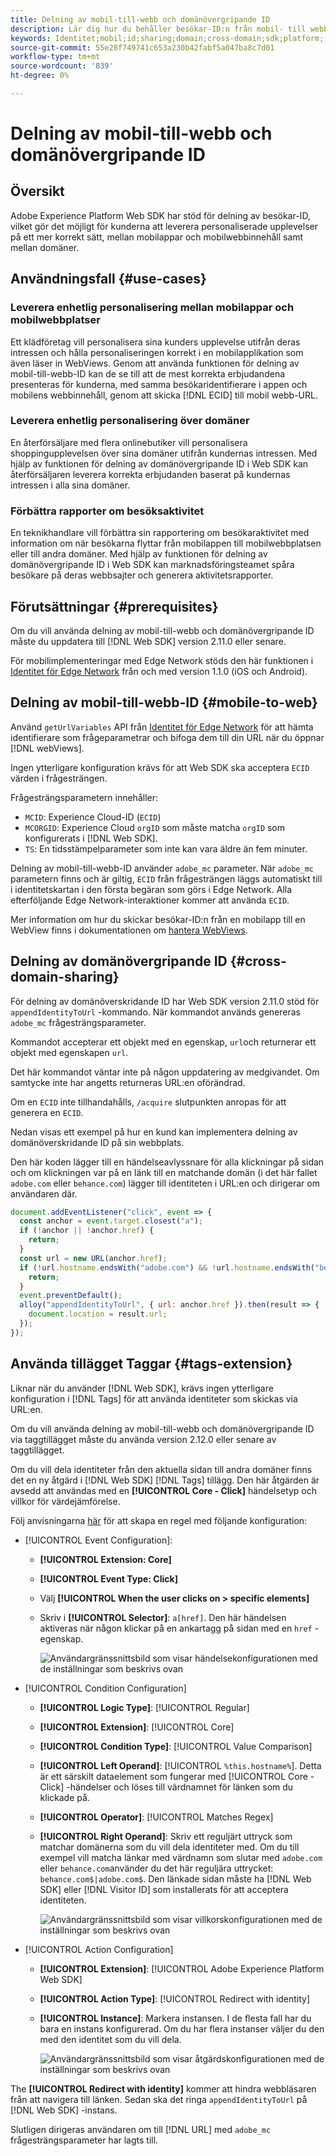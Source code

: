 ```yaml
---
title: Delning av mobil-till-webb och domänövergripande ID
description: Lär dig hur du behåller besökar-ID:n från mobil- till webbegenskaper och mellan domäner
keywords: Identitet;mobil;id;sharing;domain;cross-domain;sdk;platform;
source-git-commit: 55e28f749741c653a230b42fabf5a047ba8c7d01
workflow-type: tm+mt
source-wordcount: '839'
ht-degree: 0%

---
```



# Delning av mobil-till-webb och domänövergripande ID

## Översikt

Adobe Experience Platform Web SDK har stöd för delning av besökar-ID, vilket gör det möjligt för kunderna att leverera personaliserade upplevelser på ett mer korrekt sätt, mellan mobilappar och mobilwebbinnehåll samt mellan domäner.

## Användningsfall {#use-cases}

### Leverera enhetlig personalisering mellan mobilappar och mobilwebbplatser

Ett klädföretag vill personalisera sina kunders upplevelse utifrån deras intressen och hålla personaliseringen korrekt i en mobilapplikation som även läser in WebViews. Genom att använda funktionen för delning av mobil-till-webb-ID kan de se till att de mest korrekta erbjudandena presenteras för kunderna, med samma besökaridentifierare i appen och mobilens webbinnehåll, genom att skicka [!DNL ECID] till mobil webb-URL.

### Leverera enhetlig personalisering över domäner

En återförsäljare med flera onlinebutiker vill personalisera shoppingupplevelsen över sina domäner utifrån kundernas intressen. Med hjälp av funktionen för delning av domänövergripande ID i Web SDK kan återförsäljaren leverera korrekta erbjudanden baserat på kundernas intressen i alla sina domäner.

### Förbättra rapporter om besöksaktivitet

En teknikhandlare vill förbättra sin rapportering om besökaraktivitet med information om när besökarna flyttar från mobilappen till mobilwebbplatsen eller till andra domäner. Med hjälp av funktionen för delning av domänövergripande ID i Web SDK kan marknadsföringsteamet spåra besökare på deras webbsajter och generera aktivitetsrapporter.

## Förutsättningar {#prerequisites}

Om du vill använda delning av mobil-till-webb och domänövergripande ID måste du uppdatera till [!DNL Web SDK] version 2.11.0 eller senare.

För mobilimplementeringar med Edge Network stöds den här funktionen i [Identitet för Edge Network](https://aep-sdks.gitbook.io/docs/foundation-extensions/identity-for-edge-network) från och med version 1.1.0 (iOS och Android).

## Delning av mobil-till-webb-ID {#mobile-to-web}

Använd `getUrlVariables` API från [Identitet för Edge Network](https://aep-sdks.gitbook.io/docs/foundation-extensions/identity-for-edge-network/api-reference#geturlvariables) för att hämta identifierare som frågeparametrar och bifoga dem till din URL när du öppnar [!DNL webViews].

Ingen ytterligare konfiguration krävs för att Web SDK ska acceptera `ECID` värden i frågesträngen.

Frågesträngsparametern innehåller:

* `MCID`: Experience Cloud-ID (`ECID`)
* `MCORGID`: Experience Cloud `orgID` som måste matcha `orgID` som konfigurerats i [!DNL Web SDK].
* `TS`: En tidsstämpelparameter som inte kan vara äldre än fem minuter.


Delning av mobil-till-webb-ID använder `adobe_mc` parameter. När `adobe_mc` parametern finns och är giltig, `ECID` från frågesträngen läggs automatiskt till i identitetskartan i den första begäran som görs i Edge Network. Alla efterföljande Edge Network-interaktioner kommer att använda `ECID`.

Mer information om hur du skickar besökar-ID:n från en mobilapp till en WebView finns i dokumentationen om [hantera WebViews](https://experienceleague.adobe.com/docs/platform-learn/implement-mobile-sdk/app-implementation/web-views.html#implementation).

## Delning av domänövergripande ID {#cross-domain-sharing}

För delning av domänöverskridande ID har Web SDK version 2.11.0 stöd för `appendIdentityToUrl` -kommando. När kommandot används genereras `adobe_mc` frågesträngsparameter.

Kommandot accepterar ett objekt med en egenskap, `url`och returnerar ett objekt med egenskapen `url`.

Det här kommandot väntar inte på någon uppdatering av medgivandet. Om samtycke inte har angetts returneras URL:en oförändrad.

Om en `ECID` inte tillhandahålls, `/acquire` slutpunkten anropas för att generera en `ECID`.

Nedan visas ett exempel på hur en kund kan implementera delning av domänöverskridande ID på sin webbplats.

Den här koden lägger till en händelseavlyssnare för alla klickningar på sidan och om klickningen var på en länk till en matchande domän (i det här fallet `adobe.com` eller `behance.com`) lägger till identiteten i URL:en och dirigerar om användaren där.

```js
document.addEventListener("click", event => {
  const anchor = event.target.closest("a");
  if (!anchor || !anchor.href) {
    return;
  }
  const url = new URL(anchor.href);
  if (!url.hostname.endsWith("adobe.com") && !url.hostname.endsWith("behance.com")) {
    return;
  }
  event.preventDefault();
  alloy("appendIdentityToUrl", { url: anchor.href }).then(result => {
    document.location = result.url;
  });
});
```

## Använda tillägget Taggar {#tags-extension}

Liknar när du använder [!DNL Web SDK], krävs ingen ytterligare konfiguration i [!DNL Tags] för att använda identiteter som skickas via URL:en.

Om du vill använda delning av mobil-till-webb och domänövergripande ID via taggtillägget måste du använda version 2.12.0 eller senare av taggtillägget.

Om du vill dela identiteter från den aktuella sidan till andra domäner finns det en ny åtgärd i [!DNL Web SDK] [!DNL Tags] tillägg. Den här åtgärden är avsedd att användas med en **[!UICONTROL Core - Click]** händelsetyp och villkor för värdejämförelse.

Följ anvisningarna [här](../../tags/ui/managing-resources/rules.md) för att skapa en regel med följande konfiguration:

* [!UICONTROL Event Configuration]:
   * **[!UICONTROL Extension: Core]**
   * **[!UICONTROL Event Type: Click]**
   * Välj **[!UICONTROL When the user clicks on > specific elements]**
   * Skriv i **[!UICONTROL Selector]**: `a[href]`. Den här händelsen aktiveras när någon klickar på en ankartagg på sidan med en `href` -egenskap.

      ![Användargränssnittsbild som visar händelsekonfigurationen med de inställningar som beskrivs ovan](assets/id-sharing-event-configuration.png)

* [!UICONTROL Condition Configuration]
   * **[!UICONTROL Logic Type]**: [!UICONTROL Regular]
   * **[!UICONTROL Extension]**: [!UICONTROL Core]
   * **[!UICONTROL Condition Type]**: [!UICONTROL Value Comparison]
   * **[!UICONTROL Left Operand]**: [!UICONTROL `%this.hostname%`]. Detta är ett särskilt dataelement som fungerar med [!UICONTROL Core - Click] -händelser och löses till värdnamnet för länken som du klickade på.
   * **[!UICONTROL Operator]**: [!UICONTROL Matches Regex]
   * **[!UICONTROL Right Operand]**: Skriv ett reguljärt uttryck som matchar domänerna som du vill dela identiteter med. Om du till exempel vill matcha länkar med värdnamn som slutar med `adobe.com` eller `behance.com`använder du det här reguljära uttrycket: `behance.com$|adobe.com$`. Den länkade sidan måste ha [!DNL Web SDK] eller [!DNL Visitor ID] som installerats för att acceptera identiteten.

      ![Användargränssnittsbild som visar villkorskonfigurationen med de inställningar som beskrivs ovan](assets/id-sharing-condition-configuration.png)

* [!UICONTROL Action Configuration]
   * **[!UICONTROL Extension]**: [!UICONTROL Adobe Experience Platform Web SDK]
   * **[!UICONTROL Action Type]**: [!UICONTROL Redirect with identity]
   * **[!UICONTROL Instance]**: Markera instansen. I de flesta fall har du bara en instans konfigurerad. Om du har flera instanser väljer du den med den identitet som du vill dela.

      ![Användargränssnittsbild som visar åtgärdskonfigurationen med de inställningar som beskrivs ovan](assets/id-sharing-action-configuration.png)

The **[!UICONTROL Redirect with identity]** kommer att hindra webbläsaren från att navigera till länken. Sedan ska det ringa `appendIdentityToUrl` på [!DNL Web SDK] -instans.

Slutligen dirigeras användaren om till [!DNL URL] med `adobe_mc` frågesträngsparameter har lagts till.

